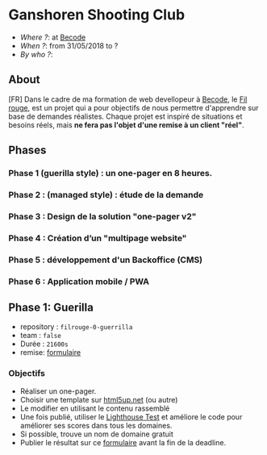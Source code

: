 # Ganshoren Shooting Club
- *Where ?*: at [Becode]()
- *When ?*:  from 31/05/2018 to ?
- *By who ?*: [](me)

## About

[FR]
Dans le cadre de ma formation de web devellopeur à [Becode](), le [Fil rouge](), est un projet qui a pour objectifs de nous permettre d'apprendre sur base de demandes réalistes.
Chaque projet est inspiré de situations et besoins réels, mais **ne fera pas l'objet d'une remise à un client "réel"**.

## Phases

### Phase 1 (guerilla style) : un one-pager en 8 heures.
### Phase 2 : (managed style) : étude de la demande
### Phase 3 : Design de la solution "one-pager v2"
### Phase 4 : Création d’un "multipage website"
### Phase 5 : développement d'un Backoffice (CMS)
### Phase 6 : Application mobile / PWA


## Phase 1: Guerilla

- repository : `filrouge-0-guerrilla`
- team : `false`
- Durée : `21600s`
- remise: [formulaire](https://goo.gl/forms/ov5m6hVD4ZUxY2Yc2)

### Objectifs

- Réaliser un one-pager.
- Choisir une template sur [html5up.net](https://html5up.net/) (ou autre)
- Le modifier en utilisant le contenu rassemblé
- Une fois publié, utiliser le [Lighthouse Test](https://developers.google.com/web/tools/lighthouse/) et améliore le code pour améliorer ses scores dans tous les domaines.
- Si possible, trouve un nom de domaine gratuit
- Publier le résultat sur ce [formulaire](https://goo.gl/forms/ov5m6hVD4ZUxY2Yc2) avant la fin de la deadline.
